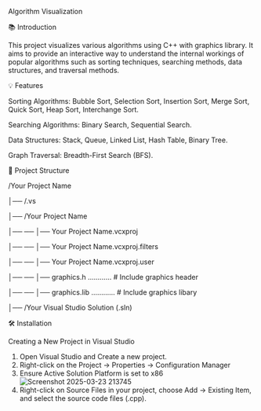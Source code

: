 Algorithm Visualization

📚 Introduction

This project visualizes various algorithms using C++ with graphics library. It aims to provide an interactive way to understand the internal workings of popular algorithms such as sorting techniques, searching methods, data structures, and traversal methods.

💡 Features

Sorting Algorithms: Bubble Sort, Selection Sort, Insertion Sort, Merge Sort, Quick Sort, Heap Sort, Interchange Sort.

Searching Algorithms: Binary Search, Sequential Search.

Data Structures: Stack, Queue, Linked List, Hash Table, Binary Tree.

Graph Traversal: Breadth-First Search (BFS).

📂 Project Structure

/Your Project Name

│── /.vs

│── /Your Project Name    

│── ── │── Your Project Name.vcxproj

│── ── │── Your Project Name.vcxproj.filters

│── ── │── Your Project Name.vcxproj.user

│── ── │── graphics.h ............ # Include graphics header

│── ── │── graphics.lib ............ # Include graphics libary

│── /Your Visual Studio Solution (.sln)

🛠️ Installation

Creating a New Project in Visual Studio

1. Open Visual Studio and Create a new project.
2. Right-click on the Project → Properties → Configuration Manager
3. Ensure Active Solution Platform is set to x86
![Screenshot 2025-03-23 213745](https://github.com/user-attachments/assets/970826de-63be-4061-93f4-96ae0173b07b)
4. Right-click on Source Files in your project, choose Add → Existing Item, and select the source code files (.cpp).


